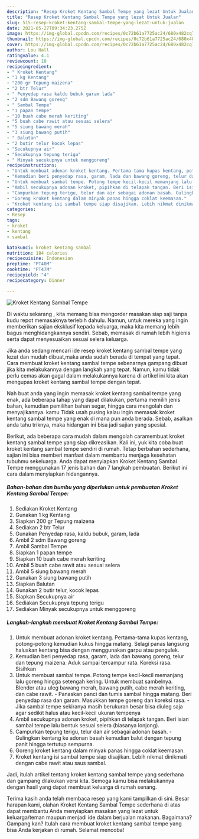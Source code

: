 ```yaml
---
description: "Resep Kroket Kentang Sambal Tempe yang lezat Untuk Jualan"
title: "Resep Kroket Kentang Sambal Tempe yang lezat Untuk Jualan"
slug: 515-resep-kroket-kentang-sambal-tempe-yang-lezat-untuk-jualan
date: 2021-05-27T09:34:23.275Z
image: https://img-global.cpcdn.com/recipes/0c72b61a7725ac24/680x482cq70/kroket-kentang-sambal-tempe-foto-resep-utama.jpg
thumbnail: https://img-global.cpcdn.com/recipes/0c72b61a7725ac24/680x482cq70/kroket-kentang-sambal-tempe-foto-resep-utama.jpg
cover: https://img-global.cpcdn.com/recipes/0c72b61a7725ac24/680x482cq70/kroket-kentang-sambal-tempe-foto-resep-utama.jpg
author: Lou Hall
ratingvalue: 4.1
reviewcount: 10
recipeingredient:
- " Kroket Kentang"
- "1 kg Kentang"
- "200 gr Tepung maizena"
- "2 btr Telur"
- " Penyedap rasa kaldu bubuk garam lada"
- "2 sdm Bawang goreng"
- " Sambal Tempe"
- "1 papan tempe"
- "10 buah cabe merah keriting"
- "5 buah cabe rawit atau sesuai selera"
- "5 siung bawang merah"
- "3 siung bawang putih"
- " Balutan"
- "2 butir telur kocok lepas"
- "Secukupnya air"
- "Secukupnya tepung terigu"
- " Minyak secukupnya untuk menggoreng"
recipeinstructions:
- "Untuk membuat adonan kroket kentang. Pertama-tama kupas kentang, potong-potong kemudian kukus hingga matang. Selagi panas langsung haluskan kentang bisa dengan menggunakan garpu atau pengulek."
- "Kemudian beri penyedap rasa, garam, lada dan bawang goreng, telur dan tepung maizena. Aduk sampai tercampur rata. Koreksi rasa. Sisihkan"
- "Untuk membuat sambal tempe. Potong tempe kecil-kecil memanjang lalu goreng hingga setengah kering. Untuk membuat sambelnya. Blender atau uleg bawang merah, bawang putih, cabe merah keriting, dan cabe rawit. Panaskan panci dan tumis sambal hingga matang. Beri penyedap rasa dan garam. Masukkan tempe goreng dan koreksi rasa. Jika sambal tempe sekiranya masih berukuran besar bisa diuleg saja agar sedikit halus atau kecil-kecil ukuran tempenya"
- "Ambil secukupnya adonan kroket, pipihkan di telapak tangan. Beri isian sambal tempe lalu bentuk sesuai selera (biasanya lonjong)."
- "Campurkan tepung terigu, telur dan air sebagai adonan basah. Gulingkan kentang ke adonan basah kemudian balut dengan tepung panit hingga tertutup sempurna."
- "Goreng kroket kentang dalam minyak panas hingga coklat keemasan."
- "Kroket kentang isi sambal tempe siap disajikan. Lebih nikmat dinikmati dengan cabe rawit atau saus sambal."
categories:
- Resep
tags:
- kroket
- kentang
- sambal

katakunci: kroket kentang sambal 
nutrition: 184 calories
recipecuisine: Indonesian
preptime: "PT40M"
cooktime: "PT47M"
recipeyield: "4"
recipecategory: Dinner

---
```



![Kroket Kentang Sambal Tempe](https://img-global.cpcdn.com/recipes/0c72b61a7725ac24/680x482cq70/kroket-kentang-sambal-tempe-foto-resep-utama.jpg)

Di waktu  sekarang , kita memang bisa mengorder masakan siap saji tanpa kudu repot memasaknya terlebih dahulu. Namun, untuk mereka yang ingin memberikan sajian eksklusif kepada keluarga, maka kita memang lebih bagus menghidangkannya sendiri. Sebab, memasak di rumah lebih higienis serta dapat menyesuaikan sesuai selera keluarga.

Jika anda sedang mencari ide resep kroket kentang sambal tempe yang lezat dan mudah dibuat,maka anda sudah berada di tempat yang tepat. Cara membuat kroket kentang sambal tempe  sebenarnya gampang dibuat jika kita melakukannya dengan langkah yang tepat. Namun, kamu tidak perlu cemas akan gagal dalam melakukannya 
karena di artikel ini kita akan mengupas kroket kentang sambal tempe dengan tepat.  



Nah buat anda yang ingin memasak kroket kentang sambal tempe yang enak, ada beberapa tahap yang dapat dilakukan, pertama memilih jenis bahan, kemudian pemilihan bahan segar, hingga cara mengolah dan menyajikannya. kamu Tidak usah pusing kalau ingin memasak kroket kentang sambal tempe yang enak di mana pun anda berada. Sebab, asalkan anda  tahu triknya, maka hidangan ini bisa jadi sajian yang spesial.

Berikut, ada beberapa cara mudah dalam mengolah caramembuat kroket kentang sambal tempe yang siap dikreasikan. Kali ini, yuk kita coba buat kroket kentang sambal tempe sendiri di rumah. Tetap berbahan sederhana, sajian ini bisa memberi manfaat dalam membantu menjaga kesehatan tubuhmu sekeluarga. Anda dapat menyiapkan Kroket Kentang Sambal Tempe menggunakan 17 jenis bahan dan 7 langkah pembuatan. Berikut ini cara dalam menyiapkan hidangannya.

<!--inarticleads1-->

##### Bahan-bahan dan bumbu yang diperlukan untuk pembuatan Kroket Kentang Sambal Tempe:

1. Sediakan  Kroket Kentang
1. Gunakan 1 kg Kentang
1. Siapkan 200 gr Tepung maizena
1. Sediakan 2 btr Telur
1. Gunakan  Penyedap rasa, kaldu bubuk, garam, lada
1. Ambil 2 sdm Bawang goreng
1. Ambil  Sambal Tempe
1. Siapkan 1 papan tempe
1. Siapkan 10 buah cabe merah keriting
1. Ambil 5 buah cabe rawit atau sesuai selera
1. Ambil 5 siung bawang merah
1. Gunakan 3 siung bawang putih
1. Siapkan  Balutan
1. Gunakan 2 butir telur, kocok lepas
1. Siapkan Secukupnya air
1. Sediakan Secukupnya tepung terigu
1. Sediakan  Minyak secukupnya untuk menggoreng




<!--inarticleads2-->

##### Langkah-langkah membuat Kroket Kentang Sambal Tempe:

1. Untuk membuat adonan kroket kentang. Pertama-tama kupas kentang, potong-potong kemudian kukus hingga matang. Selagi panas langsung haluskan kentang bisa dengan menggunakan garpu atau pengulek.
1. Kemudian beri penyedap rasa, garam, lada dan bawang goreng, telur dan tepung maizena. Aduk sampai tercampur rata. Koreksi rasa. Sisihkan
1. Untuk membuat sambal tempe. Potong tempe kecil-kecil memanjang lalu goreng hingga setengah kering. Untuk membuat sambelnya. Blender atau uleg bawang merah, bawang putih, cabe merah keriting, dan cabe rawit. - Panaskan panci dan tumis sambal hingga matang. Beri penyedap rasa dan garam. Masukkan tempe goreng dan koreksi rasa. - Jika sambal tempe sekiranya masih berukuran besar bisa diuleg saja agar sedikit halus atau kecil-kecil ukuran tempenya
1. Ambil secukupnya adonan kroket, pipihkan di telapak tangan. Beri isian sambal tempe lalu bentuk sesuai selera (biasanya lonjong).
1. Campurkan tepung terigu, telur dan air sebagai adonan basah. - Gulingkan kentang ke adonan basah kemudian balut dengan tepung panit hingga tertutup sempurna.
1. Goreng kroket kentang dalam minyak panas hingga coklat keemasan.
1. Kroket kentang isi sambal tempe siap disajikan. Lebih nikmat dinikmati dengan cabe rawit atau saus sambal.




Jadi, itulah artikel tentang  kroket kentang sambal tempe  yang sederhana dan gampang dilakukan versi kita. Semoga kamu bisa melakukannya dengan hasil yang dapat membuat keluarga di rumah senang. 

Terima kasih anda telah membaca resep yang kami tampilkan di sini. Besar harapan kami, olahan  Kroket Kentang Sambal Tempe sederhana di atas dapat membantu Anda menyiapkan masakan yang lezat untuk keluarga/teman maupun menjadi ide dalam berjualan makanan. Bagaimana? Gampang kan? Itulah cara membuat kroket kentang sambal tempe yang bisa Anda kerjakan di rumah. Selamat mencoba!

